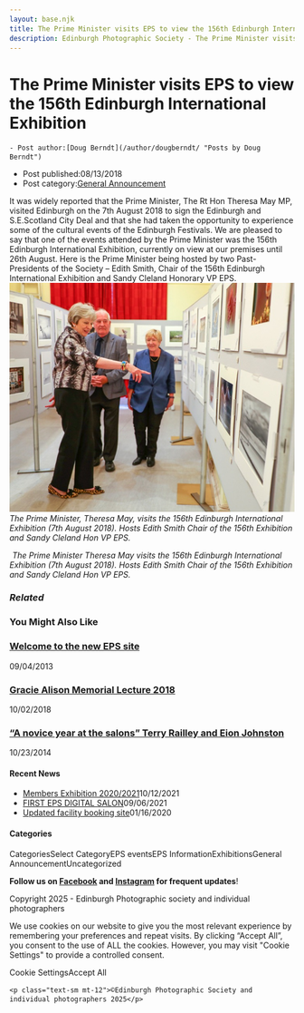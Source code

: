 ```yaml
---
layout: base.njk
title: The Prime Minister visits EPS to view the 156th Edinburgh International Exhibition
description: Edinburgh Photographic Society - The Prime Minister visits EPS to view the 156th Edinburgh International Exhibition
---
```


<div class="container mx-auto px-4 py-8">
  <div class="prose max-w-3xl mx-auto">
    <h1 class="text-3xl font-bold mb-6">The Prime Minister visits EPS to view the 156th Edinburgh International Exhibition</h1>

    - Post author:[Doug Berndt](/author/dougberndt/ "Posts by Doug Berndt")
- Post published:08/13/2018
- Post category:[General Announcement](/category/announcement/)

It was widely reported that the Prime Minister, The Rt Hon Theresa May MP, visited Edinburgh on the 7th August 2018 to sign the Edinburgh and S.E.Scotland City Deal and that she had taken the opportunity to experience some of the cultural events of the Edinburgh Festivals. We are pleased to say that one of the events attended by the Prime Minister was the 156th Edinburgh International Exhibition, currently on view at our premises until 26th August. Here is the Prime Minister being hosted by two Past-Presidents of the Society – Edith Smith, Chair of the 156th Edinburgh International Exhibition and Sandy Cleland Honorary VP EPS.
[![](images/No102.jpeg)](/no102/)
_The Prime Minister, Theresa May, visits the 156th Edinburgh International Exhibition (7th August 2018). Hosts Edith Smith Chair of the 156th Exhibition and Sandy Cleland Hon VP EPS._
  

[![](data:image/gif;base64,R0lGODlhAQABAAAAACH5BAEKAAEALAAAAAABAAEAAAICTAEAOw==)](/no101/)
_The Prime Minister Theresa May visits the 156th Edinburgh International Exhibition (7th August 2018). Hosts Edith Smith Chair of the 156th Exhibition and Sandy Cleland Hon VP EPS._

### _Related_

### You Might Also Like

### [Welcome to the new EPS site](/announcement/welcome/)
09/04/2013

### [Gracie Alison Memorial Lecture 2018](/uncategorized/gracie-alison-memorial-lecture-2018/)
10/02/2018

### [“A novice year at the salons” Terry Railley and Eion Johnston](/eps_information/a-novice-year-at-the-salons-terry-railley-and-eion-johnston/)
10/23/2014

#### Recent News

- [Members Exhibition 2020/2021](/uncategorized/20207/)10/12/2021
- [FIRST EPS DIGITAL SALON](/uncategorized/19611/)09/06/2021
- [Updated facility booking site](/eps_information/updated-facility-booking-site/)01/16/2020

#### Categories
CategoriesSelect CategoryEPS eventsEPS InformationExhibitionsGeneral AnnouncementUncategorized

**Follow us on [Facebook](https://www.facebook.com/EdinburghPhotographicSociety/) and [Instagram](https://www.instagram.com/edinburghphotographicsociety) for frequent updates**!

 Copyright 2025 - Edinburgh Photographic society and individual photographers 

We use cookies on our website to give you the most relevant experience by remembering your preferences and repeat visits. By clicking “Accept All”, you consent to the use of ALL the cookies. However, you may visit "Cookie Settings" to provide a controlled consent.

Cookie SettingsAccept All

    <p class="text-sm mt-12">©Edinburgh Photographic Society and individual photographers 2025</p>
  </div>
</div>